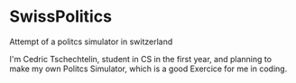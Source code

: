 # SwissPolitics
Attempt of a politcs simulator in switzerland

I'm Cedric Tschechtelin, student in CS in the first year, and planning to make my own Politcs Simulator,
which is a good Exercice for me in coding.
